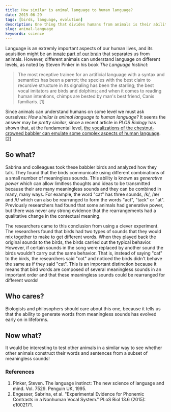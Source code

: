 ```yaml
---
title: How similar is animal language to human language?
date: 2015-06-29
tags: [birds, language, evolution]
description: One thing that divides humans from animals is their ability to use language. Scientists have discovered that the difference is smaller than thought.
slug: animal-language
keywords: science
---
```


Language is an extremly important aspects of our human lives, and its aquisition might be an [innate part of our brain](https://en.wikipedia.org/wiki/Innateness_hypothesis) that separates us from animals. However, different animals can understand language on different levels, as noted by Steven Pinker in his book *The Language Instinct*:

> The most receptive trainee for an artificial language with a syntax and semantics has been a parrot; the species with the best claim to recursive structure in its signaling has been the starling; the best vocal imitators are birds and dolphins; and when it comes to reading human intentions, chimps are bested by man's best friend, Canis familiaris. [1]

Since animals can understand humans on some level we must ask ourselves: *How similar is animal language to human language?* It seems the answer may be *pretty similar*, since a recent article in *PLOS Biology* has shown that, at the fundamental level, [the vocalizations of the chestnut-crowned babbler can emulate some complex aspects of human language](http://dx.doi.org/10.1371/journal.pbio.1002171). [2]


## So what?

Sabrina and colleagues took these babbler birds and analyzed how they talk. They found that the birds communicate using different combinations of a small number of meaningless sounds. This ability is known as *generative power* which can allow limitless thoughts and ideas to be transmitted because their are many meaningless sounds and they can be combined in many, many ways.  For example, the word "cat" has three sounds, /k/, /æ/ and /t/ which can also be rearranged to form the words "act", "tack" or "at". Previously researchers had found that some animals had generative power, but there was never any strong evidence that the rearrangements had a qualitative change in the contextual meaning.

The researchers came to this conclusion from using a clever experiment. The researchers found that birds had two types of sounds that they would mix together to make to get different words.  When they played back the original sounds to the birds, the birds carried out the typical behavior. However, if certain sounds in the song were replaced by another sound the birds wouldn't carry out the same behavior. That is, instead of saying "cat" to the birds, the researchers said "cot" and noticed the birds didn't behave the same as if they said "cat". This is an important distinction because it means that bird words are composed of several meaningless sounds in an important order and that these meaningless sounds could be rearranged for different words!

## Who cares?

Biologists and philosophers should care about this one, because it tells us that the ability to generate words from meaningless sounds has evolved early on in lifeforms.


## Now what?

It would be interesting to test other animals in a similar way to see whether other animals construct their words and sentences from a subset of meaningless sounds!


### References

1. Pinker, Steven. The language instinct: The new science of language and mind. Vol. 7529. Penguin UK, 1995.
2. Engesser, Sabrina, et al. "Experimental Evidence for Phonemic Contrasts in a Nonhuman Vocal System." PLoS Biol 13.6 (2015): e1002171.
